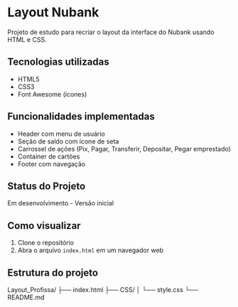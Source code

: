 # Layout Nubank

Projeto de estudo para recriar o layout da interface do Nubank usando HTML e CSS.

## Tecnologias utilizadas
- HTML5
- CSS3
- Font Awesome (ícones)

## Funcionalidades implementadas
- Header com menu de usuário
- Seção de saldo com ícone de seta
- Carrossel de ações (Pix, Pagar, Transferir, Depositar, Pegar emprestado)
- Container de cartões
- Footer com navegação

## Status do Projeto
Em desenvolvimento - Versão inicial

## Como visualizar
1. Clone o repositório
2. Abra o arquivo `index.html` em um navegador web

## Estrutura do projeto
Layout_Profissa/
├── index.html
├── CSS/
│   └── style.css
└── README.md
